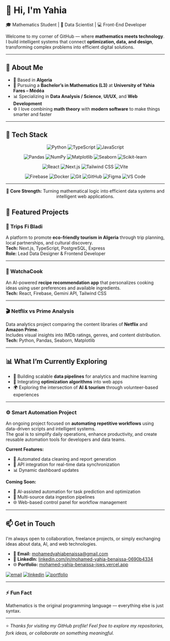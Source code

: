 # 👋 Hi, I'm Yahia  
🎓 Mathematics Student | 🧠 Data Scientist | 💻 Front-End Developer  

Welcome to my corner of GitHub — where **mathematics meets technology**.  
I build intelligent systems that connect **optimization, data, and design**, transforming complex problems into efficient digital solutions.

---

## 🧩 About Me
- 📍 Based in **Algeria**  
- 🎯 Pursuing a **Bachelor’s in Mathematics (L3)** at **University of Yahia Fares – Médéa**  
- 📊 Specializing in **Data Analysis / Science**, **UI/UX**, and **Web Development**  
- ⚙️ I love combining **math theory** with **modern software** to make things smarter and faster  

---

## 🧰 Tech Stack  

<p align="center">
  <!-- Languages -->
  <img src="https://img.shields.io/badge/Python-3776AB?style=for-the-badge&logo=python&logoColor=white" alt="Python"/>
  <img src="https://img.shields.io/badge/TypeScript-3178C6?style=for-the-badge&logo=typescript&logoColor=white" alt="TypeScript"/>
  <img src="https://img.shields.io/badge/JavaScript-F7DF1E?style=for-the-badge&logo=javascript&logoColor=black" alt="JavaScript"/>
</p>

<p align="center">
  <!-- Data Science & AI -->
  <img src="https://img.shields.io/badge/Pandas-150458?style=for-the-badge&logo=pandas&logoColor=white" alt="Pandas"/>
  <img src="https://img.shields.io/badge/NumPy-013243?style=for-the-badge&logo=numpy&logoColor=white" alt="NumPy"/>
  <img src="https://img.shields.io/badge/Matplotlib-11557c?style=for-the-badge&logo=plotly&logoColor=white" alt="Matplotlib"/>
  <img src="https://img.shields.io/badge/Seaborn-4c8cbf?style=for-the-badge&logoColor=white" alt="Seaborn"/>
  <img src="https://img.shields.io/badge/Scikit--learn-F7931E?style=for-the-badge&logo=scikitlearn&logoColor=white" alt="Scikit-learn"/>
</p>

<p align="center">
  <!-- Web Development -->
  <img src="https://img.shields.io/badge/React-20232A?style=for-the-badge&logo=react&logoColor=61DAFB" alt="React"/>
  <img src="https://img.shields.io/badge/Next.js-000000?style=for-the-badge&logo=nextdotjs&logoColor=white" alt="Next.js"/>
  <img src="https://img.shields.io/badge/TailwindCSS-06B6D4?style=for-the-badge&logo=tailwindcss&logoColor=white" alt="Tailwind CSS"/>
  <img src="https://img.shields.io/badge/Vite-646CFF?style=for-the-badge&logo=vite&logoColor=white" alt="Vite"/>
</p>

<p align="center">
  <!-- Tools & Platforms -->
  <img src="https://img.shields.io/badge/Firebase-FFCA28?style=for-the-badge&logo=firebase&logoColor=black" alt="Firebase"/>
  <img src="https://img.shields.io/badge/Docker-2496ED?style=for-the-badge&logo=docker&logoColor=white" alt="Docker"/>
  <img src="https://img.shields.io/badge/Git-F05032?style=for-the-badge&logo=git&logoColor=white" alt="Git"/>
  <img src="https://img.shields.io/badge/GitHub-181717?style=for-the-badge&logo=github&logoColor=white" alt="GitHub"/>
  <img src="https://img.shields.io/badge/Figma-F24E1E?style=for-the-badge&logo=figma&logoColor=white" alt="Figma"/>
  <img src="https://img.shields.io/badge/VS%20Code-0078D4?style=for-the-badge&logo=visualstudiocode&logoColor=white" alt="VS Code"/>
</p>

---

<p align="center">
  🧠 <b>Core Strength:</b> Turning mathematical logic into efficient data systems and intelligent web applications.
</p>

## 🚀 Featured Projects

### 🧭 Trips Fi Bladi
A platform to promote **eco-friendly tourism in Algeria** through trip planning, local partnerships, and cultural discovery.  
**Tech:** Next.js, TypeScript, PostgreSQL, Express  
**Role:** Lead Data Designer & Frontend Developer  

---

### 🍳 WatchaCook
An AI-powered **recipe recommendation app** that personalizes cooking ideas using user preferences and available ingredients.  
**Tech:** React, Firebase, Gemini API, Tailwind CSS  

---

### 🎬 Netflix vs Prime Analysis
Data analytics project comparing the content libraries of **Netflix** and **Amazon Prime**.  
Includes visual insights into IMDb ratings, genres, and content distribution.  
**Tech:** Python, Pandas, Seaborn, Matplotlib  

---

## 📊 What I’m Currently Exploring
- 🚧 Building scalable **data pipelines** for analytics and machine learning  
- 🤖 Integrating **optimization algorithms** into web apps  
- 🌍 Exploring the intersection of **AI & tourism** through volunteer-based experiences  

---
### ⚙️ Smart Automation Project
An ongoing project focused on **automating repetitive workflows** using data-driven scripts and intelligent systems.  
The goal is to simplify daily operations, enhance productivity, and create reusable automation tools for developers and data teams.  

**Current Features:**
- 🤖 Automated data cleaning and report generation  
- 🔄 API integration for real-time data synchronization  
- 📊 Dynamic dashboard updates  

**Coming Soon:**
- 🧠 AI-assisted automation for task prediction and optimization  
- 📂 Multi-source data ingestion pipelines  
- 🌐 Web-based control panel for workflow management

---  

## 📫 Get in Touch
I'm always open to collaboration, freelance projects, or simply exchanging ideas about data, AI, and web technologies.  

- 💌 **Email:** [mohamedyahiabenaissa@gmail.com](mailto:mohamedyahiabenaissa@gmail.com)  
- 💼 **LinkedIn:** [linkedin.com/in/mohamed-yahia-benaissa-0690b4334](https://www.linkedin.com/in/mohamed-yahia-benaissa-0690b4334/)  
- 🌐 **Portfolio:** [mohamed-yahia-benaissa-jsws.vercel.app](https://mohamed-yahia-benaissa-jsws.vercel.app/)  

<p align="left">
  <a href="mailto:mohamedyahiabenaissa@gmail.com"><img src="https://img.shields.io/badge/Gmail-D14836?logo=gmail&logoColor=white" alt="email"/></a>
  <a href="https://www.linkedin.com/in/mohamed-yahia-benaissa-0690b4334/"><img src="https://img.shields.io/badge/LinkedIn-0A66C2?logo=linkedin&logoColor=white" alt="linkedin"/></a>
  <a href="https://mohamed-yahia-benaissa-jsws.vercel.app/"><img src="https://img.shields.io/badge/Portfolio-000000?logo=vercel&logoColor=white" alt="portfolio"/></a>
</p>

---

### ⚡ Fun Fact  
Mathematics is the original programming language — everything else is just syntax.

---

⭐ *Thanks for visiting my GitHub profile! Feel free to explore my repositories, fork ideas, or collaborate on something meaningful.*
